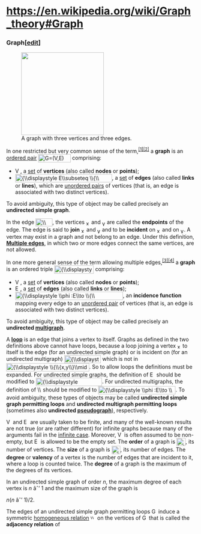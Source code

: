 # https://en.wikipedia.org/wiki/Graph_theory#Graph

### <span id="Graph" class="mw-headline">Graph</span><span class="mw-editsection"><span class="mw-editsection-bracket">\[</span>[edit](/w/index.php?title=Graph_theory&action=edit&section=1 "Edit section: Graph")<span class="mw-editsection-bracket">\]</span></span>

<figure class="mw-default-size" typeof="mw:File/Thumb">
<a href="/wiki/File:Undirected.svg" class="mw-file-description"><img
src="//upload.wikimedia.org/wikipedia/commons/thumb/b/bf/Undirected.svg/220px-Undirected.svg.png"
class="mw-file-element" decoding="async"
srcset="//upload.wikimedia.org/wikipedia/commons/thumb/b/bf/Undirected.svg/330px-Undirected.svg.png 1.5x, //upload.wikimedia.org/wikipedia/commons/thumb/b/bf/Undirected.svg/440px-Undirected.svg.png 2x"
data-file-width="100" data-file-height="100" width="220"
height="220" /></a>
<figcaption>A graph with three vertices and three edges.</figcaption>
</figure>

In one restricted but very common sense of the
term,<sup>[\[1\]](#cite_note-FOOTNOTEBenderWilliamson2010148-1)[\[2\]](#cite_note-2)</sup>
a **graph** is an [ordered pair](/wiki/Ordered_pair "Ordered pair")
<span class="mwe-math-element"><span class="mwe-math-mathml-inline mwe-math-mathml-a11y"
style="display: none;">$G = (V,E)$</span><img
src="https://wikimedia.org/api/rest_v1/media/math/render/svg/644a8d85ee410b6159ca2bdb5dcb9097e2c8f182"
class="mwe-math-fallback-image-inline mw-invert"
style="vertical-align: -0.838ex; width:11.331ex; height:2.843ex;"
aria-hidden="true" alt="G=(V,E)" /></span> comprising:

- <span class="mwe-math-element"><span class="mwe-math-mathml-inline mwe-math-mathml-a11y"
  style="display: none;">$V$</span><img
  src="https://wikimedia.org/api/rest_v1/media/math/render/svg/af0f6064540e84211d0ffe4dac72098adfa52845"
  class="mwe-math-fallback-image-inline mw-invert"
  style="vertical-align: -0.338ex; width:1.787ex; height:2.176ex;"
  aria-hidden="true" alt="V" /></span>, a
  [set](/wiki/Set_(mathematics) "Set (mathematics)") of **vertices**
  (also called **nodes** or **points**);
- <span class="mwe-math-element"><span class="mwe-math-mathml-inline mwe-math-mathml-a11y"
  style="display: none;">$E \subseteq \{\{ x,y\} \mid x,y \in V\;\text{and}\; x \neq y\}$</span><img
  src="https://wikimedia.org/api/rest_v1/media/math/render/svg/15e9954c722145a63f937b26123915b546cb9db7"
  class="mwe-math-fallback-image-inline mw-invert"
  style="vertical-align: -0.838ex; width:33.749ex; height:2.843ex;"
  aria-hidden="true"
  alt="{\\displaystyle E\\subseteq \\{\\{x,y\\}\\mid x,y\\in V\\;{\\textrm {and}}\\;x\\neq y\\}}" /></span>,
  a [set](/wiki/Set_(mathematics) "Set (mathematics)") of **edges**
  (also called **links** or **lines**), which are [unordered
  pairs](/wiki/Unordered_pair "Unordered pair") of vertices (that is, an
  edge is associated with two distinct vertices).

To avoid ambiguity, this type of object may be called precisely an
**undirected simple graph**.

In the edge
<span class="mwe-math-element"><span class="mwe-math-mathml-inline mwe-math-mathml-a11y"
style="display: none;">$\{ x,y\}$</span><img
src="https://wikimedia.org/api/rest_v1/media/math/render/svg/f2611cdc8fecaffa28cb0ea888dbba55f3a31077"
class="mwe-math-fallback-image-inline mw-invert"
style="vertical-align: -0.838ex; width:5.844ex; height:2.843ex;"
aria-hidden="true" alt="\\{x,y\\}" /></span>, the vertices
<span class="mwe-math-element"><span class="mwe-math-mathml-inline mwe-math-mathml-a11y"
style="display: none;">$x$</span><img
src="https://wikimedia.org/api/rest_v1/media/math/render/svg/87f9e315fd7e2ba406057a97300593c4802b53e4"
class="mwe-math-fallback-image-inline mw-invert"
style="vertical-align: -0.338ex; width:1.33ex; height:1.676ex;"
aria-hidden="true" alt="x" /></span> and
<span class="mwe-math-element"><span class="mwe-math-mathml-inline mwe-math-mathml-a11y"
style="display: none;">$y$</span><img
src="https://wikimedia.org/api/rest_v1/media/math/render/svg/b8a6208ec717213d4317e666f1ae872e00620a0d"
class="mwe-math-fallback-image-inline mw-invert"
style="vertical-align: -0.671ex; width:1.155ex; height:2.009ex;"
aria-hidden="true" alt="y" /></span> are called the **endpoints** of the
edge. The edge is said to **join**
<span class="mwe-math-element"><span class="mwe-math-mathml-inline mwe-math-mathml-a11y"
style="display: none;">$x$</span><img
src="https://wikimedia.org/api/rest_v1/media/math/render/svg/87f9e315fd7e2ba406057a97300593c4802b53e4"
class="mwe-math-fallback-image-inline mw-invert"
style="vertical-align: -0.338ex; width:1.33ex; height:1.676ex;"
aria-hidden="true" alt="x" /></span> and
<span class="mwe-math-element"><span class="mwe-math-mathml-inline mwe-math-mathml-a11y"
style="display: none;">$y$</span><img
src="https://wikimedia.org/api/rest_v1/media/math/render/svg/b8a6208ec717213d4317e666f1ae872e00620a0d"
class="mwe-math-fallback-image-inline mw-invert"
style="vertical-align: -0.671ex; width:1.155ex; height:2.009ex;"
aria-hidden="true" alt="y" /></span> and to be **incident** on
<span class="mwe-math-element"><span class="mwe-math-mathml-inline mwe-math-mathml-a11y"
style="display: none;">$x$</span><img
src="https://wikimedia.org/api/rest_v1/media/math/render/svg/87f9e315fd7e2ba406057a97300593c4802b53e4"
class="mwe-math-fallback-image-inline mw-invert"
style="vertical-align: -0.338ex; width:1.33ex; height:1.676ex;"
aria-hidden="true" alt="x" /></span> and on
<span class="mwe-math-element"><span class="mwe-math-mathml-inline mwe-math-mathml-a11y"
style="display: none;">$y$</span><img
src="https://wikimedia.org/api/rest_v1/media/math/render/svg/b8a6208ec717213d4317e666f1ae872e00620a0d"
class="mwe-math-fallback-image-inline mw-invert"
style="vertical-align: -0.671ex; width:1.155ex; height:2.009ex;"
aria-hidden="true" alt="y" /></span>. A vertex may exist in a graph and
not belong to an edge. Under this definition, **[Multiple
edges](/wiki/Multiple_edges "Multiple edges")**, in which two or more
edges connect the same vertices, are not allowed.

In one more general sense of the term allowing multiple
edges,<sup>[\[3\]](#cite_note-FOOTNOTEBenderWilliamson2010149-3)[\[4\]](#cite_note-4)</sup>
a **graph** is an ordered triple
<span class="mwe-math-element"><span class="mwe-math-mathml-inline mwe-math-mathml-a11y"
style="display: none;">$G = (V,E,\phi)$</span><img
src="https://wikimedia.org/api/rest_v1/media/math/render/svg/7d427ef20e7ca460e1a8fc6069aa44aa43447c5e"
class="mwe-math-fallback-image-inline mw-invert"
style="vertical-align: -0.838ex; width:13.751ex; height:2.843ex;"
aria-hidden="true" alt="{\\displaystyle G=(V,E,\\phi )}" /></span>
comprising:

- <span class="mwe-math-element"><span class="mwe-math-mathml-inline mwe-math-mathml-a11y"
  style="display: none;">$V$</span><img
  src="https://wikimedia.org/api/rest_v1/media/math/render/svg/af0f6064540e84211d0ffe4dac72098adfa52845"
  class="mwe-math-fallback-image-inline mw-invert"
  style="vertical-align: -0.338ex; width:1.787ex; height:2.176ex;"
  aria-hidden="true" alt="V" /></span>, a
  [set](/wiki/Set_(mathematics) "Set (mathematics)") of **vertices**
  (also called **nodes** or **points**);
- <span class="mwe-math-element"><span class="mwe-math-mathml-inline mwe-math-mathml-a11y"
  style="display: none;">$E$</span><img
  src="https://wikimedia.org/api/rest_v1/media/math/render/svg/4232c9de2ee3eec0a9c0a19b15ab92daa6223f9b"
  class="mwe-math-fallback-image-inline mw-invert"
  style="vertical-align: -0.338ex; width:1.776ex; height:2.176ex;"
  aria-hidden="true" alt="E" /></span>, a
  [set](/wiki/Set_(mathematics) "Set (mathematics)") of **edges** (also
  called **links** or **lines**);
- <span class="mwe-math-element"><span class="mwe-math-mathml-inline mwe-math-mathml-a11y"
  style="display: none;">$\phi:E\rightarrow\{\{ x,y\} \mid x,y \in V\;\text{and}\; x \neq y\}$</span><img
  src="https://wikimedia.org/api/rest_v1/media/math/render/svg/e4d1de96c66b47f9e65d46b28d8a2d6c42927bcd"
  class="mwe-math-fallback-image-inline mw-invert"
  style="vertical-align: -0.838ex; width:37.587ex; height:2.843ex;"
  aria-hidden="true"
  alt="{\\displaystyle \\phi :E\\to \\{\\{x,y\\}\\mid x,y\\in V\\;{\\textrm {and}}\\;x\\neq y\\}}" /></span>,
  an **incidence function** mapping every edge to an [unordered
  pair](/wiki/Unordered_pair "Unordered pair") of vertices (that is, an
  edge is associated with two distinct vertices).

To avoid ambiguity, this type of object may be called precisely an
**undirected [multigraph](/wiki/Multigraph "Multigraph")**.

A **[loop](/wiki/Loop_(graph_theory) "Loop (graph theory)")** is an edge
that joins a vertex to itself. Graphs as defined in the two definitions
above cannot have loops, because a loop joining a vertex
<span class="mwe-math-element"><span class="mwe-math-mathml-inline mwe-math-mathml-a11y"
style="display: none;">$x$</span><img
src="https://wikimedia.org/api/rest_v1/media/math/render/svg/87f9e315fd7e2ba406057a97300593c4802b53e4"
class="mwe-math-fallback-image-inline mw-invert"
style="vertical-align: -0.338ex; width:1.33ex; height:1.676ex;"
aria-hidden="true" alt="x" /></span> to itself is the edge (for an
undirected simple graph) or is incident on (for an undirected
multigraph)
<span class="mwe-math-element"><span class="mwe-math-mathml-inline mwe-math-mathml-a11y"
style="display: none;">$\{ x,x\} = \{ x\}$</span><img
src="https://wikimedia.org/api/rest_v1/media/math/render/svg/a457ee3880442411f71879595a0e99c666601791"
class="mwe-math-fallback-image-inline mw-invert"
style="vertical-align: -0.838ex; width:12.771ex; height:2.843ex;"
aria-hidden="true" alt="{\\displaystyle \\{x,x\\}=\\{x\\}}" /></span>
which is not in
<span class="mwe-math-element"><span class="mwe-math-mathml-inline mwe-math-mathml-a11y"
style="display: none;">$\{\{ x,y\} \mid x,y \in V\;\text{and}\; x \neq y\}$</span><img
src="https://wikimedia.org/api/rest_v1/media/math/render/svg/a70ae8296685423e58fb58f1b7d5061f64d66fc6"
class="mwe-math-fallback-image-inline mw-invert"
style="vertical-align: -0.838ex; width:28.875ex; height:2.843ex;"
aria-hidden="true"
alt="{\\displaystyle \\{\\{x,y\\}\\mid x,y\\in V\\;{\\textrm {and}}\\;x\\neq y\\}}" /></span>.
So to allow loops the definitions must be expanded. For undirected
simple graphs, the definition of
<span class="mwe-math-element"><span class="mwe-math-mathml-inline mwe-math-mathml-a11y"
style="display: none;">$E$</span><img
src="https://wikimedia.org/api/rest_v1/media/math/render/svg/4232c9de2ee3eec0a9c0a19b15ab92daa6223f9b"
class="mwe-math-fallback-image-inline mw-invert"
style="vertical-align: -0.338ex; width:1.776ex; height:2.176ex;"
aria-hidden="true" alt="E" /></span> should be modified to
<span class="mwe-math-element"><span class="mwe-math-mathml-inline mwe-math-mathml-a11y"
style="display: none;">$E \subseteq \{\{ x,y\} \mid x,y \in V\}$</span><img
src="https://wikimedia.org/api/rest_v1/media/math/render/svg/8153f5127d2ca8bce373d2520c36b3fdbb6bff25"
class="mwe-math-fallback-image-inline mw-invert"
style="vertical-align: -0.838ex; width:23.127ex; height:2.843ex;"
aria-hidden="true"
alt="{\\displaystyle E\\subseteq \\{\\{x,y\\}\\mid x,y\\in V\\}}" /></span>.
For undirected multigraphs, the definition of
<span class="mwe-math-element"><span class="mwe-math-mathml-inline mwe-math-mathml-a11y"
style="display: none;">$\phi$</span><img
src="https://wikimedia.org/api/rest_v1/media/math/render/svg/72b1f30316670aee6270a28334bdf4f5072cdde4"
class="mwe-math-fallback-image-inline mw-invert"
style="vertical-align: -0.671ex; width:1.385ex; height:2.509ex;"
aria-hidden="true" alt="\\phi " /></span> should be modified to
<span class="mwe-math-element"><span class="mwe-math-mathml-inline mwe-math-mathml-a11y"
style="display: none;">$\phi:E\rightarrow\{\{ x,y\} \mid x,y \in V\}$</span><img
src="https://wikimedia.org/api/rest_v1/media/math/render/svg/49004a1fd53258a96c0c8d2609fcf83620a1f282"
class="mwe-math-fallback-image-inline mw-invert"
style="vertical-align: -0.838ex; width:26.965ex; height:2.843ex;"
aria-hidden="true"
alt="{\\displaystyle \\phi :E\\to \\{\\{x,y\\}\\mid x,y\\in V\\}}" /></span>.
To avoid ambiguity, these types of objects may be called **undirected
simple graph permitting loops** and **undirected multigraph permitting
loops** (sometimes also **undirected
<a href="/wiki/Pseudograph" class="mw-redirect"
title="Pseudograph">pseudograph</a>**), respectively.

<span class="mwe-math-element"><span class="mwe-math-mathml-inline mwe-math-mathml-a11y"
style="display: none;">$V$</span><img
src="https://wikimedia.org/api/rest_v1/media/math/render/svg/af0f6064540e84211d0ffe4dac72098adfa52845"
class="mwe-math-fallback-image-inline mw-invert"
style="vertical-align: -0.338ex; width:1.787ex; height:2.176ex;"
aria-hidden="true" alt="V" /></span> and
<span class="mwe-math-element"><span class="mwe-math-mathml-inline mwe-math-mathml-a11y"
style="display: none;">$E$</span><img
src="https://wikimedia.org/api/rest_v1/media/math/render/svg/4232c9de2ee3eec0a9c0a19b15ab92daa6223f9b"
class="mwe-math-fallback-image-inline mw-invert"
style="vertical-align: -0.338ex; width:1.776ex; height:2.176ex;"
aria-hidden="true" alt="E" /></span> are usually taken to be finite, and
many of the well-known results are not true (or are rather different)
for infinite graphs because many of the arguments fail in the
<a href="/wiki/Infinite_graph" class="mw-redirect"
title="Infinite graph">infinite case</a>. Moreover,
<span class="mwe-math-element"><span class="mwe-math-mathml-inline mwe-math-mathml-a11y"
style="display: none;">$V$</span><img
src="https://wikimedia.org/api/rest_v1/media/math/render/svg/af0f6064540e84211d0ffe4dac72098adfa52845"
class="mwe-math-fallback-image-inline mw-invert"
style="vertical-align: -0.338ex; width:1.787ex; height:2.176ex;"
aria-hidden="true" alt="V" /></span> is often assumed to be non-empty,
but
<span class="mwe-math-element"><span class="mwe-math-mathml-inline mwe-math-mathml-a11y"
style="display: none;">$E$</span><img
src="https://wikimedia.org/api/rest_v1/media/math/render/svg/4232c9de2ee3eec0a9c0a19b15ab92daa6223f9b"
class="mwe-math-fallback-image-inline mw-invert"
style="vertical-align: -0.338ex; width:1.776ex; height:2.176ex;"
aria-hidden="true" alt="E" /></span> is allowed to be the empty set. The
**order** of a graph is
<span class="mwe-math-element"><span class="mwe-math-mathml-inline mwe-math-mathml-a11y"
style="display: none;">$|V|$</span><img
src="https://wikimedia.org/api/rest_v1/media/math/render/svg/9ddcffc28643ac01a14dd0fb32c3157859e365a7"
class="mwe-math-fallback-image-inline mw-invert"
style="vertical-align: -0.838ex; width:3.081ex; height:2.843ex;"
aria-hidden="true" alt="|V|" /></span>, its number of vertices. The
**size** of a graph is
<span class="mwe-math-element"><span class="mwe-math-mathml-inline mwe-math-mathml-a11y"
style="display: none;">$|E|$</span><img
src="https://wikimedia.org/api/rest_v1/media/math/render/svg/d8c2b9637808cf805d411190b4ae017dbd4ef8d8"
class="mwe-math-fallback-image-inline mw-invert"
style="vertical-align: -0.838ex; width:3.069ex; height:2.843ex;"
aria-hidden="true" alt="|E|" /></span>, its number of edges. The
**degree** or **valency** of a vertex is the number of edges that are
incident to it, where a loop is counted twice. The **degree** of a graph
is the maximum of the degrees of its vertices.

In an undirected simple graph of order *n*, the maximum degree of each
vertex is <span class="nowrap">*n* âˆ’ 1</span> and the maximum size of
the graph is

<span class="sfrac tion" role="math"><span class="num">*n*(*n* âˆ’
1)</span><span class="sr-only">/</span><span class="den">2</span></span>.

The edges of an undirected simple graph permitting loops
<span class="mwe-math-element"><span class="mwe-math-mathml-inline mwe-math-mathml-a11y"
style="display: none;">$G$</span><img
src="https://wikimedia.org/api/rest_v1/media/math/render/svg/f5f3c8921a3b352de45446a6789b104458c9f90b"
class="mwe-math-fallback-image-inline mw-invert"
style="vertical-align: -0.338ex; width:1.827ex; height:2.176ex;"
aria-hidden="true" alt="G" /></span> induce a symmetric [homogeneous
relation](/wiki/Binary_relation#Homogeneous_relation "Binary relation")
<span class="mwe-math-element"><span class="mwe-math-mathml-inline mwe-math-mathml-a11y"
style="display: none;">$\sim$</span><img
src="https://wikimedia.org/api/rest_v1/media/math/render/svg/afcc42adfcfdc24d5c4c474869e5d8eaa78d1173"
class="mwe-math-fallback-image-inline mw-invert"
style="vertical-align: 0.307ex; margin-bottom: -0.478ex; width:1.808ex; height:1.343ex;"
aria-hidden="true" alt="\\sim " /></span> on the vertices of
<span class="mwe-math-element"><span class="mwe-math-mathml-inline mwe-math-mathml-a11y"
style="display: none;">$G$</span><img
src="https://wikimedia.org/api/rest_v1/media/math/render/svg/f5f3c8921a3b352de45446a6789b104458c9f90b"
class="mwe-math-fallback-image-inline mw-invert"
style="vertical-align: -0.338ex; width:1.827ex; height:2.176ex;"
aria-hidden="true" alt="G" /></span> that is called the **adjacency
relation** of

